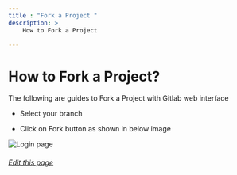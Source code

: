```yaml
---
title : "Fork a Project "
description: >
    How to Fork a Project

---
```

#  How to Fork a Project?

The following are guides to Fork a Project with Gitlab web interface


* Select your branch 

* Click on Fork button as shown in below image

![Login page](/images/documentation/fork.PNG)

###### [Edit this page](https://git.navylinux.org/website/navylinux-org/-/blob/main/content/wiki/developer-guide/fork-project.md)
